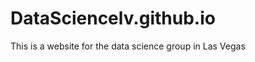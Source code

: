 DataSciencelv.github.io
=======================

This is a website for the data science group in Las Vegas
